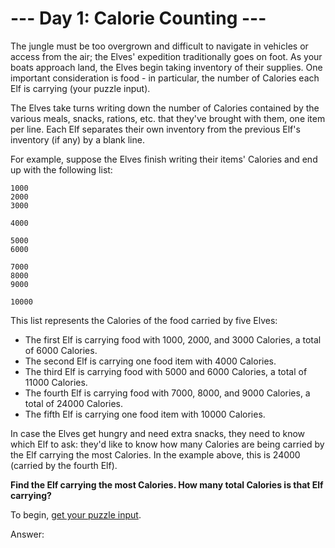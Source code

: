 # --- Day 1: Calorie Counting ---

The jungle must be too overgrown and difficult to navigate in vehicles or access from the air; the Elves' expedition traditionally goes on foot. As your boats approach land, the Elves begin taking inventory of their supplies. One important consideration is food - in particular, the number of Calories each Elf is carrying (your puzzle input).

The Elves take turns writing down the number of Calories contained by the various meals, snacks, rations, etc. that they've brought with them, one item per line. Each Elf separates their own inventory from the previous Elf's inventory (if any) by a blank line.

For example, suppose the Elves finish writing their items' Calories and end up with the following list:

```
1000
2000
3000

4000

5000
6000

7000
8000
9000

10000
```

This list represents the Calories of the food carried by five Elves:

- The first Elf is carrying food with 1000, 2000, and 3000 Calories, a total of 6000 Calories.
- The second Elf is carrying one food item with 4000 Calories.
- The third Elf is carrying food with 5000 and 6000 Calories, a total of 11000 Calories.
- The fourth Elf is carrying food with 7000, 8000, and 9000 Calories, a total of 24000 Calories.
- The fifth Elf is carrying one food item with 10000 Calories.

In case the Elves get hungry and need extra snacks, they need to know which Elf to ask: they'd like to know how many Calories are being carried by the Elf carrying the most Calories. In the example above, this is 24000 (carried by the fourth Elf).

**Find the Elf carrying the most Calories. How many total Calories is that Elf carrying?**

To begin, [get your puzzle input](https://adventofcode.com/2022/day/1/input).

Answer: 
 